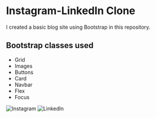 # Instagram-LinkedIn Clone
I created a basic blog site using Bootstrap in this repository.
## Bootstrap classes used
- Grid
- Images
- Buttons
- Card
- Navbar
- Flex
- Focus

![Instagram](https://i.hizliresim.com/h3mvasp.png "Instagram")
![LinkedIn](https://i.hizliresim.com/2k2a6f7.png "LinkedIn")
